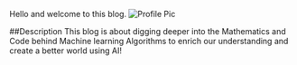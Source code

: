 Hello and welcome to this blog. 
![Profile Pic](https://www.github.com/ab2212.png)

##Description
This blog is about digging deeper into the Mathematics and Code behind Machine learning Algorithms to enrich our understanding and create a better world using AI!
